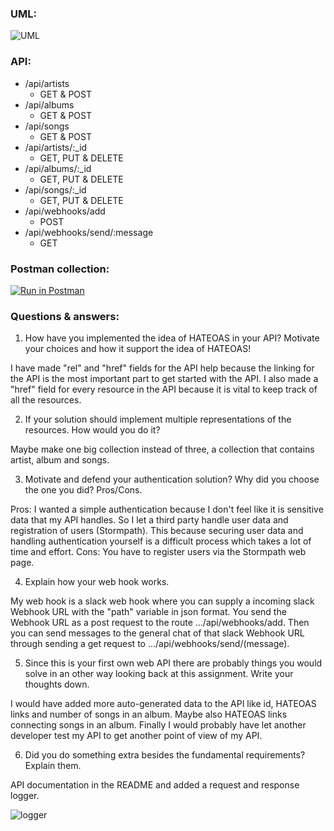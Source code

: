 ### UML:

![UML](http://i.imgur.com/RJaFiVo.png)

### API:

* /api/artists
    - GET & POST
* /api/albums
    - GET & POST
* /api/songs
    - GET & POST
* /api/artists/:_id
    - GET, PUT & DELETE
* /api/albums/:_id
    - GET, PUT & DELETE
* /api/songs/:_id
    - GET, PUT & DELETE
* /api/webhooks/add
    - POST
* /api/webhooks/send/:message
    - GET

### Postman collection:

[![Run in Postman](https://run.pstmn.io/button.svg)](https://app.getpostman.com/run-collection/7dd9dc2ad42cf8e199c7)

### Questions & answers:

1. How have you implemented the idea of HATEOAS in your API? Motivate your choices and how it support the idea of HATEOAS!

I have made "rel" and "href" fields for the API help because the linking for the API is the most important part to get started with the API.
I also made a "href" field for every resource in the API because it is vital to keep track of all the resources.

2. If your solution should implement multiple representations of the resources. How would you do it?

Maybe make one big collection instead of three, a collection that contains artist, album and songs.

3. Motivate and defend your authentication solution? Why did you choose the one you did? Pros/Cons.

Pros:
I wanted a simple authentication because I don't feel like it is sensitive data that my API handles. So I let a third party handle user data and registration of users (Stormpath). 
This because securing user data and handling authentication yourself is a difficult process which takes a lot of time and effort.
Cons:
You have to register users via the Stormpath web page.

4. Explain how your web hook works.

My web hook is a slack web hook where you can supply a incoming slack Webhook URL with the "path" variable in json format.
You send the Webhook URL as a post request to the route .../api/webhooks/add.
Then you can send messages to the general chat of that slack Webhook URL through sending a get request
to .../api/webhooks/send/(message).

5. Since this is your first own web API there are probably things you would solve in an other way looking back at this assignment. Write your thoughts down.

I would have added more auto-generated data to the API like id, HATEOAS links and number of songs in an album. Maybe also HATEOAS links connecting songs in an album. 
Finally I would probably have let another developer test my API to get another point of view of my API. 

6. Did you do something extra besides the fundamental requirements? Explain them.

API documentation in the README and added a request and response logger.

![logger](http://i.imgur.com/4yau7Cd.png)


